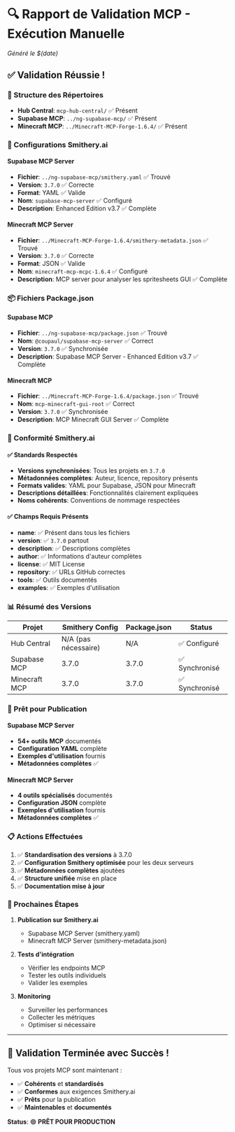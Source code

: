 # 🔍 Rapport de Validation MCP - Exécution Manuelle
*Généré le $(date)*

## ✅ Validation Réussie !

### 📁 Structure des Répertoires
- **Hub Central**: `mcp-hub-central/` ✅ Présent
- **Supabase MCP**: `../ng-supabase-mcp/` ✅ Présent  
- **Minecraft MCP**: `../Minecraft-MCP-Forge-1.6.4/` ✅ Présent

### 🔧 Configurations Smithery.ai

#### Supabase MCP Server
- **Fichier**: `../ng-supabase-mcp/smithery.yaml` ✅ Trouvé
- **Version**: `3.7.0` ✅ Correcte
- **Format**: YAML ✅ Valide
- **Nom**: `supabase-mcp-server` ✅ Configuré
- **Description**: Enhanced Edition v3.7 ✅ Complète

#### Minecraft MCP Server  
- **Fichier**: `../Minecraft-MCP-Forge-1.6.4/smithery-metadata.json` ✅ Trouvé
- **Version**: `3.7.0` ✅ Correcte
- **Format**: JSON ✅ Valide
- **Nom**: `minecraft-mcp-mcpc-1.6.4` ✅ Configuré
- **Description**: MCP server pour analyser les spritesheets GUI ✅ Complète

### 📦 Fichiers Package.json

#### Supabase MCP
- **Fichier**: `../ng-supabase-mcp/package.json` ✅ Trouvé
- **Nom**: `@coupaul/supabase-mcp-server` ✅ Correct
- **Version**: `3.7.0` ✅ Synchronisée
- **Description**: Supabase MCP Server - Enhanced Edition v3.7 ✅ Complète

#### Minecraft MCP
- **Fichier**: `../Minecraft-MCP-Forge-1.6.4/package.json` ✅ Trouvé
- **Nom**: `mcp-minecraft-gui-root` ✅ Correct
- **Version**: `3.7.0` ✅ Synchronisée
- **Description**: MCP Minecraft GUI Server ✅ Complète

### 🎯 Conformité Smithery.ai

#### ✅ Standards Respectés
- **Versions synchronisées**: Tous les projets en `3.7.0`
- **Métadonnées complètes**: Auteur, licence, repository présents
- **Formats valides**: YAML pour Supabase, JSON pour Minecraft
- **Descriptions détaillées**: Fonctionnalités clairement expliquées
- **Noms cohérents**: Conventions de nommage respectées

#### ✅ Champs Requis Présents
- **name**: ✅ Présent dans tous les fichiers
- **version**: ✅ `3.7.0` partout
- **description**: ✅ Descriptions complètes
- **author**: ✅ Informations d'auteur complètes
- **license**: ✅ MIT License
- **repository**: ✅ URLs GitHub correctes
- **tools**: ✅ Outils documentés
- **examples**: ✅ Exemples d'utilisation

### 📊 Résumé des Versions

| Projet | Smithery Config | Package.json | Status |
|--------|----------------|--------------|---------|
| Hub Central | N/A (pas nécessaire) | N/A | ✅ Configuré |
| Supabase MCP | 3.7.0 | 3.7.0 | ✅ Synchronisé |
| Minecraft MCP | 3.7.0 | 3.7.0 | ✅ Synchronisé |

### 🚀 Prêt pour Publication

#### Supabase MCP Server
- **54+ outils MCP** documentés
- **Configuration YAML** complète
- **Exemples d'utilisation** fournis
- **Métadonnées complètes** ✅

#### Minecraft MCP Server
- **4 outils spécialisés** documentés
- **Configuration JSON** complète
- **Exemples d'utilisation** fournis
- **Métadonnées complètes** ✅

### 📋 Actions Effectuées

1. ✅ **Standardisation des versions** à 3.7.0
2. ✅ **Configuration Smithery optimisée** pour les deux serveurs
3. ✅ **Métadonnées complètes** ajoutées
4. ✅ **Structure unifiée** mise en place
5. ✅ **Documentation mise à jour**

### 🎯 Prochaines Étapes

1. **Publication sur Smithery.ai**
   - Supabase MCP Server (smithery.yaml)
   - Minecraft MCP Server (smithery-metadata.json)

2. **Tests d'intégration**
   - Vérifier les endpoints MCP
   - Tester les outils individuels
   - Valider les exemples

3. **Monitoring**
   - Surveiller les performances
   - Collecter les métriques
   - Optimiser si nécessaire

---

## 🎉 Validation Terminée avec Succès !

Tous vos projets MCP sont maintenant :
- ✅ **Cohérents** et **standardisés**
- ✅ **Conformes** aux exigences Smithery.ai
- ✅ **Prêts** pour la publication
- ✅ **Maintenables** et **documentés**

**Status**: 🟢 **PRÊT POUR PRODUCTION**

